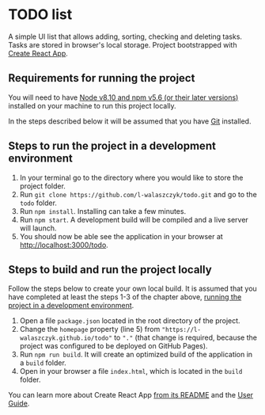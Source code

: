 # TODO list

A simple UI list that allows adding, sorting, checking and deleting tasks. Tasks are stored in browser's local storage. Project bootstrapped with [Create React App](https://github.com/facebook/create-react-app).

## Requirements for running the project

You will need to have [Node v8.10 and npm v5.6 (or their later versions)](https://nodejs.org/en/) installed on your machine to run this project locally.

In the steps described below it will be assumed that you have [Git](https://git-scm.com/downloads) installed.

## Steps to run the project in a development environment

1. In your terminal go to the directory where you would like to store the project folder.
2. Run `git clone https://github.com/l-walaszczyk/todo.git` and go to the `todo` folder.
3. Run `npm install`. Installing can take a few minutes.
4. Run `npm start`. A development build will be compiled and a live server will launch.
5. You should now be able see the application in your browser at [http://localhost:3000/todo](http://localhost:3000/todo).

## Steps to build and run the project locally

Follow the steps below to create your own local build. It is assumed that you have completed at least the steps 1-3 of the chapter above, [running the project in a development environment](steps-to-run-the-project-in-a-development-environment).

1. Open a file `package.json` located in the root directory of the project.
2. Change the `homepage` property (line 5) from `"https://l-walaszczyk.github.io/todo"` to `"."` (that change is required, because the project was configured to be deployed on GitHub Pages).
3. Run `npm run build`. It will create an optimized build of the application in a `build` folder.
4. Open in your browser a file `index.html`, which is located in the `build` folder.

You can learn more about Create React App [from its README](https://github.com/facebookincubator/create-react-app#create-react-app--) and the [User Guide](https://facebook.github.io/create-react-app/).
